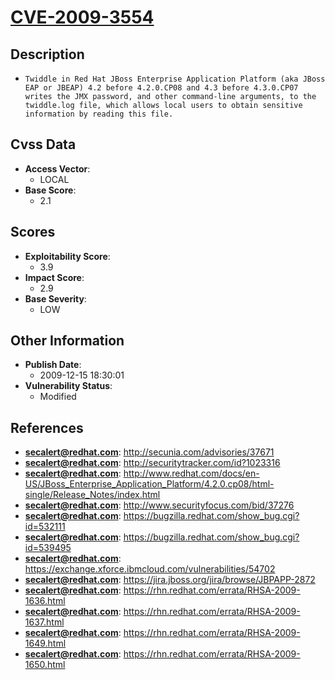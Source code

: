 
# [CVE-2009-3554](https://cve.mitre.org/cgi-bin/cvename.cgi?name=CVE-2009-3554)

## Description

- `Twiddle in Red Hat JBoss Enterprise Application Platform (aka JBoss EAP or JBEAP) 4.2 before 4.2.0.CP08 and 4.3 before 4.3.0.CP07 writes the JMX password, and other command-line arguments, to the twiddle.log file, which allows local users to obtain sensitive information by reading this file.`

## Cvss Data

- **Access Vector**:
  - LOCAL
- **Base Score**:
  - 2.1

## Scores

- **Exploitability Score**:
  - 3.9
- **Impact Score**:
  - 2.9
- **Base Severity**:
  - LOW

## Other Information

- **Publish Date**:
  - 2009-12-15 18:30:01
- **Vulnerability Status**:
  - Modified

## References

- **secalert@redhat.com**: http://secunia.com/advisories/37671
- **secalert@redhat.com**: http://securitytracker.com/id?1023316
- **secalert@redhat.com**: http://www.redhat.com/docs/en-US/JBoss_Enterprise_Application_Platform/4.2.0.cp08/html-single/Release_Notes/index.html
- **secalert@redhat.com**: http://www.securityfocus.com/bid/37276
- **secalert@redhat.com**: https://bugzilla.redhat.com/show_bug.cgi?id=532111
- **secalert@redhat.com**: https://bugzilla.redhat.com/show_bug.cgi?id=539495
- **secalert@redhat.com**: https://exchange.xforce.ibmcloud.com/vulnerabilities/54702
- **secalert@redhat.com**: https://jira.jboss.org/jira/browse/JBPAPP-2872
- **secalert@redhat.com**: https://rhn.redhat.com/errata/RHSA-2009-1636.html
- **secalert@redhat.com**: https://rhn.redhat.com/errata/RHSA-2009-1637.html
- **secalert@redhat.com**: https://rhn.redhat.com/errata/RHSA-2009-1649.html
- **secalert@redhat.com**: https://rhn.redhat.com/errata/RHSA-2009-1650.html
